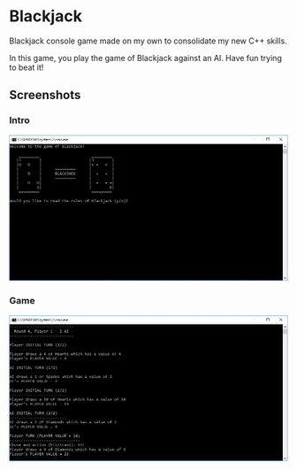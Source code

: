# Blackjack
Blackjack console game made on my own to consolidate my new C++ skills.

In this game, you play the game of Blackjack against an AI. Have fun trying to beat it!

## Screenshots
### Intro
![Intro](Images/Capture.JPG)

### Game
![Game1](Images/Capture2.JPG)
